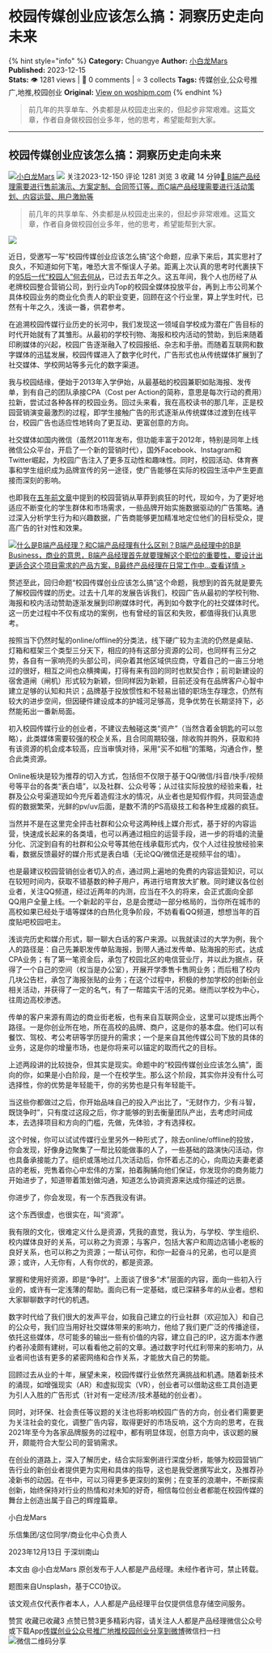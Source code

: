 # 校园传媒创业应该怎么搞：洞察历史走向未来
{% hint style="info" %}
**Category:** Chuangye
**Author:** [小白龙Mars](https://www.woshipm.com/u/45828)
**Published:** 2023-12-15  
**Stats:** 👁️ 1281 views | 💬 0 comments | ⭐ 3 collects
**Tags:** 传媒创业,公众号推广,地推,校园创业
**Original:** [View on woshipm.com](https://www.woshipm.com/chuangye/5959225.html)
{% endhint %}
> 前几年的共享单车、外卖都是从校园走出来的，但起步非常艰难。这篇文章，作者自身做校园创业多年，他的思考，希望能帮到大家。

---

## 校园传媒创业应该怎么搞：洞察历史走向未来

[![](https://static.woshipm.com/APP_U_201903_20190304170933_2685.jpeg?imageView2/1/w/72/h/72/q/100)](https://www.woshipm.com/u/45828)[小白龙Mars](https://www.woshipm.com/u/45828) ![](https://static.woshipm.com/tag/1101_1@2x.png) 关注2023-12-150 评论 1281 浏览 3 收藏 14 分钟[🔗 B端产品经理需要进行售前演示、方案定制、合同签订等，而C端产品经理需要进行活动策划、内容运营、用户激励等](https://ke.qidianla.com/courses/bcpm)

> 前几年的共享单车、外卖都是从校园走出来的，但起步非常艰难。这篇文章，作者自身做校园创业多年，他的思考，希望能帮到大家。

![](https://image.woshipm.com/2023/04/13/a6770d18-d9ee-11ed-a6e8-00163e0b5ff3.jpg)

近日，受邀写一写“校园传媒创业应该怎么搞”这个命题，应承下来后，其实思衬了良久，不知道如何下笔，唯恐大言不惭误人子弟。距离上次认真的思考时代裹挟下的[95后一代“校园人”何去何从](https://www.woshipm.com/zhichang/2821847.html)，已过去五年之久。这五年间，我个人也历经了从老牌校园整合营销公司，到行业内Top的校园全媒体投放平台，再到上市公司某个具体校园业务的商业化负责人的职业变更，回顾在这个行业里，算上学生时代，已然有十年之久，浅谈一番，供君参考。

在追溯校园传媒行业历史的长河中，我们发现这一领域自学校成为潜在广告目标的时代开始就有了其雏形。从最初的学校刊物、海报和校内活动的赞助，到后来随着印刷媒体的兴起，校园广告逐渐融入了校园报纸、杂志和手册。而随着互联网和数字媒体的迅猛发展，校园传媒进入了数字化时代，广告形式也从传统媒体扩展到了社交媒体、学校网站等多元化的数字渠道。

我与校园结缘，便始于2013年入学伊始，从最基础的校园兼职如贴海报、发传单，到有自己的团队承接CPA（Cost per Action的简称，意思是每次行动的费用）拉新，尝试过各种各样的校园业务。回过头来看，我在高校读书的那几年，正是校园营销演变最激烈的过程，即学生接触广告的形式逐渐从传统媒体过渡到在线平台，校园广告也适应性地转向了更互动、更富创意的方向。

社交媒体如国内微信（虽然2011年发布，但功能丰富于2012年，特别是同年上线微信公众平台，开启了一个新的营销时代），国外Facebook、Instagram和Twitter崛起，为校园广告注入了更多互动性和趣味性。同时，校园活动、体育赛事和学生组织成为品牌宣传的另一途径，使广告能够在实际的校园生活中产生更直接而深刻的影响。

也即我在[五年前文章](https://www.woshipm.com/zhichang/2821847.html)中提到的校园营销从草莽到疯狂的时代，现如今，为了更好地适应不断变化的学生群体和市场需求，一些品牌开始实施数据驱动的广告策略。通过深入分析学生行为和兴趣数据，广告商能够更加精准地定位他们的目标受众，提高广告的针对性和效果。

[![](https://image.woshipm.com/2023/07/27/6f50fd24-2c7f-11ee-875d-00163e0b5ff3.png)什么是B端产品经理？和C端产品经理有什么区别？B端产品经理中的B是Business，商业的意思，B端产品经理首先就要理解这个职位的重要性，要设计出更适合这个项目需求的产品方案，B最终产品经理在日常工作中...查看详情 >](https://ke.qidianla.com/courses/bcpm)

赘述至此，回归命题“校园传媒创业应该怎么搞”这个命题，我想到的首先就是要先了解校园传媒的历史。过去十几年的发展告诉我们，校园广告从最初的学校刊物、海报和校内活动赞助逐渐发展到印刷媒体时代，再到如今数字化的社交媒体时代。这一历史过程中不仅有成功的案例，也有曾经的盲区和失败，都值得我们认真思考。

按照当下仍然时髦的online/offline的分类法，线下硬广较为主流的仍然是桌贴、灯箱和框架三个类型三分天下，相应的持有这部分资源的公司，也同样有三分之势，各自有一家响亮的头部公司，间杂着其他区域供应商，守着自己的一亩三分地过的很好，相互之间也众横捭阖，打得有来有回的同时也默契合作；前司新建设的宿舍道闸（闸机）形式较为新颖，但同样因为新颖，目前还没有在品牌客户心智中建立足够的认知和共识；品牌基于投放惯性和不轻易出错的职场生存理念，仍然有较大的进步空间，但因硬件建设成本的护城河足够高，竞争优势在长期坚持下，必然能拓出一番新局面。

初入校园传媒行业的创业者，不建议去触碰这类“资产”（当然含着金钥匙的可以忽略），此类媒体需要较强的校企关系，且合同周期较强，除收购并购外，获取和持有该资源的机会成本较高，应当审慎对待，采用“买不如租”的策略，沟通合作，整合此类资源。

Online板块是较为推荐的切入方式，包括但不仅限于基于QQ/微信/抖音/快手/视频号等平台的各类“表白墙”，以及社群、公众号等；从过往实际投放的经验来看，社群及公众号渠道现如今充斥着造假注水的情况，从业者也是知假作假，共同营造虚假的数据繁荣，光鲜的pv/uv后面，是数不清的PS高级技工和各种生成器的疯狂。

当然并不是在这里完全抨击社群和公众号这两种线上媒介形式，基于好的内容运营，快速成长起来的各类墙，也可以再通过相应的运营手段，进一步的将墙的流量分化、沉淀到自有的社群和公众号等其他在线承载形式内，仅个人过往投放经验来看，数据反馈最好的媒介形式是表白墙（无论QQ/微信还是视频平台的墙）。

也是最建议校园营销创业者切入的点，通过网上遍地的免费的内容运营知识，可以在较短时间内，获取不错基数的种子用户，再进行培育放大扩散。同时建议各位创业者，关注QQ频道，经过近两年的内测，应当在不久的将来，会正式面向全部QQ用户全量上线。一个新起的平台，总是会搅动一部分格局的，当你所在城市的高校如果已经处于墙等媒体的白热化竞争阶段，不妨看看QQ频道，想想当年的百度贴吧校园吧主。

浅谈完历史和媒介形式，聊一聊大白话的客户来源。以我就读过的大学为例，我个人的路径是：自己先兼职发传单贴海报，到带人通过发传单、贴海报的形式，达成CPA业务；有了第一笔资金后，承包了校园北区的电信营业厅，并以此为据点，获得了一个自己的空间（权当是办公室），开展开学季售卡售网业务；而后租了校内几块公告栏，承包了海报张贴的业务；在这个过程中，积极的参加学校的创新创业相关活动，并获得了一定的名气，有了一帮踏实干活的兄弟。继而以学校为中心，往周边高校渗透。

传单的客户来源有周边的商业街老板，也有来自互联网企业，这里可以提炼出两个路径。一是你创业所在地，所在高校的品牌、商户，这是你的基本盘。他们可以有餐饮、驾校、考公考研等学历提升的需求；一个是来自其他传媒公司下放的具体的业务，这是你的增量市场，也是你将来可以锚定的取而代之的目标。

上述两段讲的比较拢杂，但其实是现实。命题中的“校园传媒创业应该怎么搞”，面向的你，如果是小白阶段，是一个在校学生。那么这个阶段，其实你并没有什么可选择性，你的优势是年轻能干，你的劣势也是只有年轻能干。

当这些你都做过之后，你开始品味自己的投入产出比了，“无财作力，少有斗智，既饶争时”，只有度过这段之后，你才能够的到去衡量团队产出，去考虑时间成本，去选择项目和方向的门槛，先做，先体验，才有选择权。

这个时候，你可以试试传媒行业里另外一种形式了，除去online/offline的投放，你会发现，好像身边聚集了一帮比较能做事的人了，一些基础的路演快闪活动，你也具备承接能力了。组织或落地过几次活动后，你怀着忐忑的心，向周边夫妻老婆店的老板，兜售着你心中宏伟的方案，拍着胸脯向他们保证，你发现你的商务能力开始进步了，知道带着策划做沟通，知道怎么协调资源来达成你描述的远景。

你进步了，你会发现，有一个东西我没有讲。

这个东西很虚，也很实在，叫“资源”。

我有限的文化，很难定义什么是资源，凭我的直觉，我认为，与学校、学生组织、校内媒体良好的关系，可以称之为资源；与客户，包括大客户和周边店铺小老板的良好关系，也可以称之为资源；一帮认可你，和你一起奋斗的兄弟，也可以是资源；或许，人无你有，人有你优的，都是资源。

掌握和使用好资源，即是“争时”。上面谈了很多“术”层面的内容，面向一些初入行业的，或许有一定浅薄的帮助。面向已有一定基础，或已深耕多年的从业者。想和大家聊聊数字时代的机遇。

数字时代给了我们很大的发声平台，如我自己建立的行业社群（欢迎加入）和自己的公众号，我们应当用好社交媒体带来的影响力，他给了我们更广泛的传播途径，依托这些媒体，尽可能多的输出一些有价值的内容，建立自己的IP，这方面本作邀约者孙凌颇有建树，可以看看他之前的文章。通过数字时代红利带来的影响力，从业者间也该有更多的紧密网络和合作关系，才能放大自己的势能。

回顾过去从业的十年，展望未来，校园传媒行业依然充满挑战和机遇。随着新技术的涌现，如增强现实（AR）和虚拟现实（VR），创业者可以借助这些工具创造更为引人入胜的广告形式（针对有一定经济/技术基础的创业者）。

同时，对环保、社会责任等议题的关注也将影响校园广告的方向，创业者们需要更为关注社会的变化，调整广告内容，取得更好的市场反响，这个方向的思考，在我2021年至今为各家品牌服务的过程中，都有明显体现，创意方向中，该议题的展开，颇能符合大型公司的营销需求。

在创业的道路上，深入了解历史，结合实际案例进行深度分析，能够为校园营销广告行业的新创业者提供更为实用和具体的指导，这也是我受邀撰写此文，及推荐孙凌新书的动因。在书中，可以习得更多更深刻的案例；在变革的浪潮中，不断探索创新，始终保持对行业的热情和对未知的好奇，相信每位创业者都能在校园传媒的舞台上创造出属于自己的辉煌篇章。

小白龙Mars

乐信集团/这位同学/商业化中心负责人

2023年12月13日 于深圳南山

本文由 @小白龙Mars 原创发布于人人都是产品经理。未经作者许可，禁止转载。

题图来自Unsplash，基于CC0协议。

该文观点仅代表作者本人，人人都是产品经理平台仅提供信息存储空间服务。

赞赏 收藏已收藏3 点赞已赞3更多精彩内容，请关注人人都是产品经理微信公众号或下载App[传媒创业](https://www.woshipm.com/tag/%e4%bc%a0%e5%aa%92%e5%88%9b%e4%b8%9a)[公众号推广](https://www.woshipm.com/tag/%e5%85%ac%e4%bc%97%e5%8f%b7%e6%8e%a8%e5%b9%bf)[地推](https://www.woshipm.com/tag/%e5%9c%b0%e6%8e%a8)[校园创业](https://www.woshipm.com/tag/%e6%a0%a1%e5%9b%ad%e5%88%9b%e4%b8%9a)[分享到微博](https://service.weibo.com/share/share.php?appkey=2775287854&title=校园传媒创业应该怎么搞：洞察历史走向未来&url=https://www.woshipm.com/chuangye/5959225.html&pic=https://image.woshipm.com/2023/04/13/a6770d18-d9ee-11ed-a6e8-00163e0b5ff3.jpg)微信扫一扫![微信二维码](https://api.pwmqr.com/qrcode/create/?url=https://www.woshipm.com/chuangye/5959225.html)分享